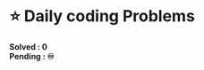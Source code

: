 # **⭐ Daily coding Problems**

<!-- Here are some of my solutions and explainations to the problems i found. If you need to practise questions on daily basis consider subscribing to [Daily Coding Problem letterbox ✉️][1]...  -->
<!-- 🏃‍♂️ get ready folks! -->

<!-- ![2] -->

**Solved  : 0**\
**Pending : ♾️**

<!-- [1]: https://www.dailycodingproblem.com/ -->
<!-- [2]: https://media3.giphy.com/media/MUlmRFnTQxwJ2/giphy.gif?cid=ecf05e477k4lugm3mdaot77pwne6rsyui4pmgo60avjwcwbe&rid=giphy.gif&ct=g -->
